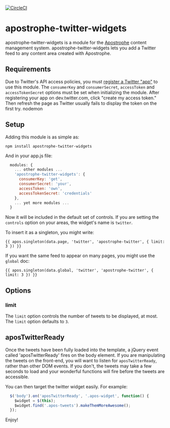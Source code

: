 [![CircleCI](https://circleci.com/gh/apostrophecms/apostrophe-twitter-widgets/tree/master.svg?style=svg)](https://circleci.com/gh/apostrophecms/apostrophe-twitter-widgets/tree/master)

# apostrophe-twitter-widgets

apostrophe-twitter-widgets is a module for the [Apostrophe](https://apostrophecms.com) content management system. apostrophe-twitter-widgets lets you add a Twitter feed to any content area created with Apostrophe.

## Requirements

Due to Twitter's API access policies, you must [register a Twitter "app"](https://dev.twitter.com/) to use this module. The `consumerKey` and `consumerSecret`, `accessToken` and `accessTokenSecret` options must be set when initializing the module. After registering your app on dev.twitter.com, click "create my access token." Then refresh the page as Twitter usually fails to display the token on the first try.
nodemon

## Setup

Adding this module is as simple as:

```
npm install apostrophe-twitter-widgets
```

And in your app.js file:

```javascript
  modules: {
    ... other modules ...
    'apostrophe-twitter-widgets': {
      consumerKey: 'get',
      consumerSecret: 'your',
      accessToken: 'own',
      accessTokenSecret: 'credentials'
    },
    ... yet more modules ...
  }
```

Now it will be included in the default set of controls. If you are setting the `controls` option on your areas, the widget's name is `twitter`.

To insert it as a singleton, you might write:

```markup
{{ apos.singleton(data.page, 'twitter', 'apostrophe-twitter', { limit: 3 }) }}
```

If you want the same feed to appear on many pages, you might use the `global` doc:

```markup
{{ apos.singleton(data.global, 'twitter', 'apostrophe-twitter', { limit: 3 }) }}
```

## Options

### limit

The `limit` option controls the number of tweets to be displayed, at most. The `limit` option defaults to `3`.

## aposTwitterReady

Once the tweets have been fully loaded into the template, a jQuery event called 'aposTwitterReady' fires on the body element. If you are manipulating the tweets on the front-end, you will want to listen for `aposTwitterReady`, rather than other DOM events. If you don't, the tweets may take a few seconds to load and your wonderful functions will fire before the tweets are accessible.

You can then target the twitter widget easily. For example:

```javascript
  $('body').on('aposTwitterReady', '.apos-widget', function() {
    $widget = $(this);
    $widget.find('.apos-tweets').makeThemMoreAwesome();
  });
```

Enjoy!

